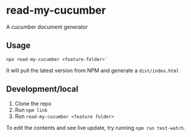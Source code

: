 # read-my-cucumber

A cucumber document generator

## Usage

```
npx read-my-cucumber <feature-folder>`
```

It will pull the latest version from NPM and generate a `dist/index.html`

## Development/local

1. Clone the repo
2. Run `npm link`
3. Run `read-my-cucumber <feature folder>`

To edit the contents and see live update, try running `npm run test-watch`.